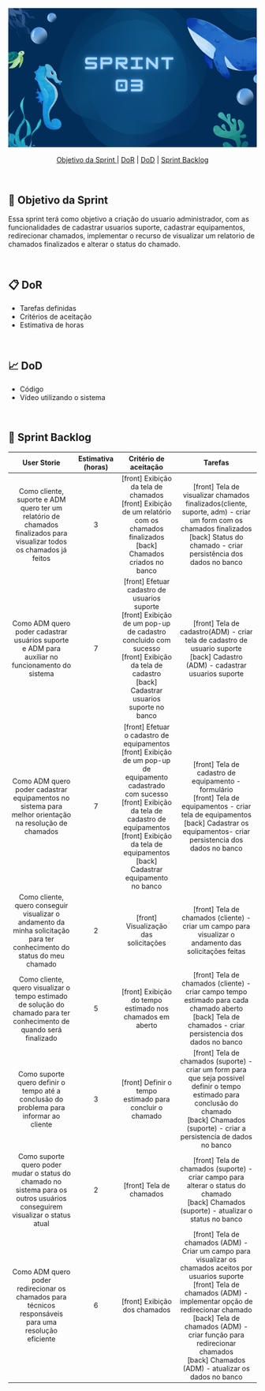 <img src="documents/img/sprint3/apresentacaoSprint3.png">

<br>

<p align="center">
  <a href="#objetivo">Objetivo da Sprint </a>  |
  <a href="#dor">DoR</a> |
  <a href="#dod">DoD</a> |
  <a href="#backlog">Sprint Backlog</a>
</p>

</br>

<span id="objetivo">
  
## 🎯 Objetivo da Sprint
Essa sprint terá como objetivo a criação do usuario administrador, com as funcionalidades de cadastrar usuarios suporte, cadastrar equipamentos, redirecionar chamados, implementar o recurso de visualizar um relatorio de chamados finalizados e alterar o status do chamado.

<br>

<span id="dor">

## 📋 DoR
- Tarefas definidas
- Critérios de aceitação
- Estimativa de horas

<br>

<span id="dod">

## 📈 DoD
- Código
- Vídeo utilizando o sistema

<br>

<span id="backlog">

## 📖 Sprint Backlog
| User Storie | Estimativa (horas) | Critério de aceitação | Tarefas |
| :---------: | :----------------: | :-------------------: | :-----: |
| Como cliente, suporte e ADM quero ter um relatório de chamados finalizados para visualizar todos os chamados já feitos | 3 | [front] Exibição da tela de chamados <br> [front] Exibição de um relatório com os chamados finalizados <br> [back] Chamados criados no banco | [front] Tela de visualizar chamados finalizados(cliente, suporte, adm) - criar um form com os chamados finalizados <br> [back] Status do chamado - criar persistência dos dados no banco <br> |
|Como ADM quero poder cadastrar usuários suporte e ADM para auxiliar no funcionamento do sistema | 7 | [front] Efetuar cadastro de usuarios suporte <br> [front] Exibição de um pop-up de cadastro concluido com sucesso <br> [front] Exibição da tela de cadastro <br> [back] Cadastrar usuarios suporte no banco | [front] Tela de cadastro(ADM) - criar tela de cadastro de usuario suporte <br> [back] Cadastro (ADM) - cadastrar usuarios suporte <br> |
|Como ADM quero poder cadastrar equipamentos no sistema para melhor orientação na resolução de chamados | 7 | [front] Efetuar o cadastro de equipamentos <br> [front] Exibição de um pop-up de equipamento cadastrado com sucesso <br> [front] Exibição da tela de cadastro de equipamentos <br> [front] Exibição da tela de equipamentos <br> [back] Cadastrar equipamento no banco | [front] Tela de cadastro de equipamento - formulário <br> [front] Tela de equipamentos - criar tela de equipamentos <br> [back] Cadastrar os equipamentos- criar persistencia dos dados no banco <br> |
| Como cliente, quero conseguir visualizar o andamento da minha solicitação para ter conhecimento do status do meu chamado | 2 | [front] Visualização das solicitações | [front] Tela de chamados (cliente) - criar um campo para visualizar o andamento das solicitações feitas <br> |
| Como cliente, quero visualizar o tempo estimado de solução do chamado para ter conhecimento de quando será finalizado | 5 | [front] Exibição do tempo estimado nos chamados em aberto <br> | [front] Tela de chamados (cliente) - criar campo tempo estimado para cada chamado aberto <br> [back] Tela de chamados - criar persistencia dos dados no banco <br> |
| Como suporte quero definir o tempo até a conclusão do problema para informar ao cliente | 3 | [front] Definir o tempo estimado para concluir o chamado <br> | [front] Tela de chamados (suporte) - criar um form para que seja possivel definir o tempo estimado para conclusão do chamado <br> [back] Chamados (suporte) - criar a persistencia de dados no banco <br> |
| Como suporte quero poder mudar o status do chamado no sistema para os outros usuários conseguirem visualizar o status atual | 2 | [front] Tela de chamados | [front] Tela de chamados (suporte) - criar campo para alterar o status do chamado <br> [back] Chamados (suporte) - atualizar o status no banco <br> |
| Como ADM quero poder redirecionar os chamados para técnicos responsáveis para uma resolução eficiente | 6 | [front] Exibição dos chamados | [front] Tela de chamados (ADM) -Criar um campo para visualizar os chamados aceitos por usuarios suporte <br> [front] Tela de chamados (ADM) - implementar opção de redirecionar chamado [back] Tela de chamados (ADM) - criar função para redirecionar chamados <br> [back] Chamados (ADM) - atualizar os dados no banco |


